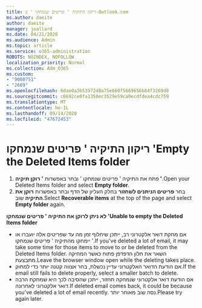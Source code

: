 ```yaml
---
title: ריקון התיקיה ' פריטים שנמחקו ' ב-Outlook.com
ms.author: daeite
author: daeite
manager: joallard
ms.date: 04/21/2020
ms.audience: Admin
ms.topic: article
ms.service: o365-administration
ROBOTS: NOINDEX, NOFOLLOW
localization_priority: Normal
ms.collection: Adm_O365
ms.custom:
- "9000751"
- "2689"
ms.openlocfilehash: 6dae0a3b53972d8a75e660f5669656b84f3269d8
ms.sourcegitcommit: c6692ce0fa1358ec3529e59ca0ecdfdea4cdc759
ms.translationtype: MT
ms.contentlocale: he-IL
ms.lasthandoff: 09/14/2020
ms.locfileid: "47672453"
---
```

# <a name="empty-the-deleted-items-folder"></a><span data-ttu-id="9c881-102">ריקון התיקיה ' פריטים שנמחקו '</span><span class="sxs-lookup"><span data-stu-id="9c881-102">Empty the Deleted Items folder</span></span>

1. <span data-ttu-id="9c881-103">פתח את התיקיה ' פריטים שנמחקו ' ובחר באפשרות **' רוקן תיקיה '**.</span><span class="sxs-lookup"><span data-stu-id="9c881-103">Open your Deleted Items folder and select **Empty folder**.</span></span>
2. <span data-ttu-id="9c881-104">בחר **פריטים הניתנים לשחזור** בחלק העליון של הדף ובחר באפשרות **רוקן את התיקיה** שוב.</span><span class="sxs-lookup"><span data-stu-id="9c881-104">Select **Recoverable items** at the top of the page and select **Empty folder** again.</span></span>

<span data-ttu-id="9c881-105">**לא ניתן לרוקן את התיקיה ' פריטים שנמחקו '**</span><span class="sxs-lookup"><span data-stu-id="9c881-105">**Unable to empty the Deleted Items folder**</span></span>

- <span data-ttu-id="9c881-106">אם מחקת דואר אלקטרוני רב, ייתכן שיחלוף זמן מה עד שפריטים אלה יועברו או יימחקו מהתיקיה ' פריטים שנמחקו '.</span><span class="sxs-lookup"><span data-stu-id="9c881-106">If you've deleted a lot of email, it may take some time for those items to move to or be deleted from the Deleted Items folder.</span></span> <span data-ttu-id="9c881-107">השאר את חלון הדפדפן פתוח כאשר המחיקה מתבצעת.</span><span class="sxs-lookup"><span data-stu-id="9c881-107">Leave the browser window open while the deleting takes place.</span></span>
- <span data-ttu-id="9c881-108">אם הודעת הדואר האלקטרוני עדיין נכשלת, בחר אצווה קטנה יותר כדי למחוק.</span><span class="sxs-lookup"><span data-stu-id="9c881-108">If the email still fails to delete properly, select a smaller batch to delete.</span></span>
- <span data-ttu-id="9c881-109">אם הודעת דואר אלקטרוני שנמחקה תחזור, ייתכן שהסיבה לכך היא שמחקת הרבה דואר אלקטרוני לאחרונה.</span><span class="sxs-lookup"><span data-stu-id="9c881-109">If deleted email comes back, it could be because you've deleted a lot of email recently.</span></span> <span data-ttu-id="9c881-110">נסה שוב מאוחר יותר.</span><span class="sxs-lookup"><span data-stu-id="9c881-110">Please try again later.</span></span>
